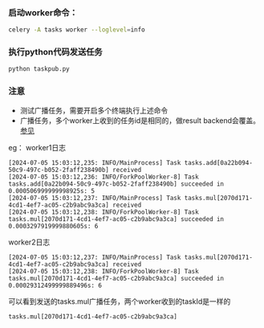 ### 启动worker命令：
```bash
celery -A tasks worker --loglevel=info
```

### 执行python代码发送任务
```bash
python taskpub.py
```

### 注意
* 测试广播任务，需要开启多个终端执行上述命令
* 广播任务，多个worker上收到的任务id是相同的，做result backend会覆盖。[参见](https://docs.celeryq.dev/en/stable/userguide/routing.html#broadcast)

eg：
worker1日志
```vim
[2024-07-05 15:03:12,235: INFO/MainProcess] Task tasks.add[0a22b094-50c9-497c-b052-2faff238490b] received
[2024-07-05 15:03:12,236: INFO/ForkPoolWorker-8] Task tasks.add[0a22b094-50c9-497c-b052-2faff238490b] succeeded in 0.000506999999998925s: 5
[2024-07-05 15:03:12,237: INFO/MainProcess] Task tasks.mul[2070d171-4cd1-4ef7-ac05-c2b9abc9a3ca] received
[2024-07-05 15:03:12,238: INFO/ForkPoolWorker-8] Task tasks.mul[2070d171-4cd1-4ef7-ac05-c2b9abc9a3ca] succeeded in 0.0003297919999880605s: 6
```

worker2日志
```vim
[2024-07-05 15:03:12,237: INFO/MainProcess] Task tasks.mul[2070d171-4cd1-4ef7-ac05-c2b9abc9a3ca] received
[2024-07-05 15:03:12,238: INFO/ForkPoolWorker-8] Task tasks.mul[2070d171-4cd1-4ef7-ac05-c2b9abc9a3ca] succeeded in 0.00029312499999889496s: 6
```
可以看到发送的tasks.mul广播任务，两个worker收到的taskId是一样的
```vim
tasks.mul[2070d171-4cd1-4ef7-ac05-c2b9abc9a3ca]
```
